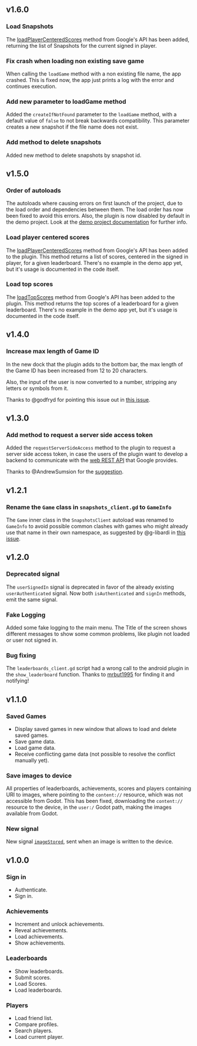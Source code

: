 ## v1.6.0
### Load Snapshots
The [loadPlayerCenteredScores](https://developers.google.com/android/reference/com/google/android/gms/games/SnapshotsClient#load(boolean)) method from Google's API has been added, returning the list of Snapshots for the current signed in player.

### Fix crash when loading non existing save game
When calling the `loadGame` method with a non existing file name, the app crashed. This is fixed now, the app just prints a log with the error and continues execution.

### Add new parameter to loadGame method
Added the `createIfNotFound` parameter to the `loadGame` method, with a default value of `false` to not break backwards compatibility. This parameter creates a new snapshot if the file name does not exist.

### Add method to delete snapshots
Added new method to delete snapshots by snapshot id.

## v1.5.0
### Order of autoloads
The autoloads where causing errors on first launch of the project, due to the load order and dependencies between them. The load order has now been fixed to avoid this errors. Also, the plugin is now disabled by default in the demo project. Look at the [demo project documentation](https://github.com/Iakobs/godot-play-game-services/tree/main/plugin/demo) for further info.

### Load player centered scores
The [loadPlayerCenteredScores](https://developers.google.com/android/reference/com/google/android/gms/games/LeaderboardsClient#loadPlayerCenteredScores(java.lang.String,%20int,%20int,%20int,%20boolean)) method from Google's API has been added to the plugin. This method returns a list of scores, centered in the signed in player, for a given leaderboard. There's no example in the demo app yet, but it's usage is documented in the code itself.

### Load top scores
The [loadTopScores](https://developers.google.com/android/reference/com/google/android/gms/games/LeaderboardsClient#loadTopScores(java.lang.String,%20int,%20int,%20int,%20boolean)) method from Google's API has been added to the plugin. This method returns the top scores of a leaderboard for a given leaderboard. There's no example in the demo app yet, but it's usage is documented in the code itself.

## v1.4.0
### Increase max length of Game ID
In the new dock that the plugin adds to the bottom bar, the max length of the Game ID has been increased from 12 to 20 characters.

Also, the input of the user is now converted to a number, stripping any letters or symbols from it.

Thanks to @godfryd for pointing this issue out in [this issue](https://github.com/Iakobs/godot-play-game-services/issues/13).

## v1.3.0
### Add method to request a server side access token
Added the `requestServerSideAccess` method to the plugin to request a server side access token, in case the users of the plugin want to develop a backend to communicate with the [web REST API](https://developers.google.com/games/services/web/api/rest) that Google provides.

Thanks to @AndrewSumsion for the [suggestion](https://github.com/Iakobs/godot-play-game-services/issues/10).

## v1.2.1
### Rename the `Game` class in `snapshots_client.gd` to `GameInfo`
The `Game` inner class in the `SnapshotsClient` autoload was renamed to `GameInfo` to avoid possible common clashes with games who might already use that name in their own namespace, as suggested by @g-libardi in [this issue](https://github.com/Iakobs/godot-play-game-services/issues/9).

## v1.2.0
### Deprecated signal
The `userSignedIn` signal is deprecated in favor of the already existing `userAuthenticated` signal. Now both `isAuthenticated` and `signIn` methods, emit the same signal.

### Fake Logging
Added some fake logging to the main menu. The Title of the screen shows different messages to show some common problems, like plugin not loaded or user not signed in.

### Bug fixing
The `leaderboards_client.gd` script had a wrong call to the android plugin in the `show_leaderboard` function. Thanks to [mrbut1995](https://github.com/Iakobs/godot-play-game-services/issues/5) for finding it and notifying!

## v1.1.0
### Saved Games
- Display saved games in new window that allows to load and delete saved games.
- Save game data.
- Load game data.
- Receive conflicting game data (not possible to resolve the conflict manually yet).

### Save images to device
All properties of leaderboards, achievements, scores and players containing URI to images, where pointing to the `content://` resource, which was not accessible from Godot. This has been fixed, downloading the `content://` resource to the device, in the `user:/` Godot path, making the images available from Godot.

### New signal
New signal [`imageStored`](plugin/src/main/java/com/jacobibanez/plugin/android/godotplaygameservices/signals/Signals.kt), sent when an image is written to the device.

## v1.0.0
### Sign in
- Authenticate.
- Sign in.

### Achievements
- Increment and unlock achievements.
- Reveal achievements.
- Load achievements.
- Show achievements.

### Leaderboards
- Show leaderboards.
- Submit scores.
- Load Scores.
- Load leaderboards.

### Players
- Load friend list.
- Compare profiles.
- Search players.
- Load current player.
